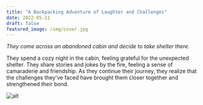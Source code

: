 ```yaml
---
title: "A Backpacking Adventure of Laughter and Challenges"
date: 2022-05-11
draft: false
featured_image: /img/cover.jpg
---
```


*They come across an abandoned cabin and decide to take shelter there.*

They spend a cozy night in the cabin, feeling grateful for the unexpected shelter. They share stories and jokes by the fire, feeling a sense of camaraderie and friendship. As they continue their journey, they realize that the challenges they've faced have brought them closer together and strengthened their bond.

![alt](/ai-travel-stories/img/3b1.png)